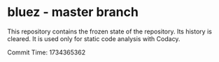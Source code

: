 # bluez - master branch

This repository contains the frozen state of the repository.
Its history is cleared. It is used only for static code
analysis with Codacy.

Commit Time: 1734365362